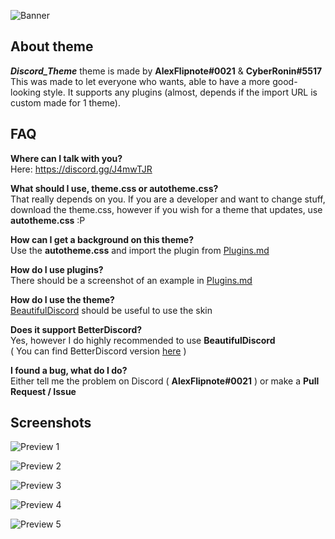 ![Banner](https://i.mify.pw/7458a1.png)

## About theme
***Discord_Theme*** theme is made by **AlexFlipnote#0021** & **CyberRonin#5517**<br>
This was made to let everyone who wants, able to have a more good-looking style. It supports any plugins (almost, depends if the import URL is custom made for 1 theme).

## FAQ
**Where can I talk with you?**<br>Here: https://discord.gg/J4mwTJR

**What should I use, theme.css or autotheme.css?**<br>That really depends on you. If you are a developer and want
to change stuff, download the theme.css, however if you wish for a theme that updates, use **autotheme.css** :P

**How can I get a background on this theme?**<br>Use the **autotheme.css** and import the plugin from [Plugins.md](https://github.com/AlexFlipnote/Discord_Theme/blob/master/Plugins.md)

**How do I use plugins?**<br>There should be a screenshot of an example in [Plugins.md](https://github.com/AlexFlipnote/Discord_Theme/blob/master/Plugins.md)

**How do I use the theme?**<br>[BeautifulDiscord](https://github.com/beautiful-discord-community/resources/wiki/Installing-BeautifulDiscord) should be useful to use the skin

**Does it support BetterDiscord?**<br>Yes, however I do highly recommended to use **BeautifulDiscord**<br>
( You can find BetterDiscord version [here](https://github.com/AlexFlipnote/Discord_Theme/blob/master/assets/BetterDiscord.theme.css) )

**I found a bug, what do I do?**<br>Either tell me the problem on Discord ( **AlexFlipnote#0021** ) or make a **Pull Request / Issue**

## Screenshots
![Preview 1](https://i.alexflipnote.xyz/0329N9C.png)

![Preview 2](https://i.alexflipnote.xyz/0329Hgl.png)

![Preview 3](https://i.alexflipnote.xyz/0329wBu.png)

![Preview 4](https://i.alexflipnote.xyz/0329nXH.png)

![Preview 5](https://i.alexflipnote.xyz/0329mne.png)
